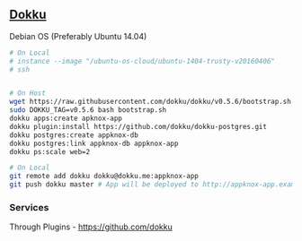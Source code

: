 ##  [Dokku](http://dokku.viewdocs.io/dokku/)

Debian OS (Preferably Ubuntu 14.04)

```sh
# On Local
# instance --image "/ubuntu-os-cloud/ubuntu-1404-trusty-v20160406"
# ssh


# On Host
wget https://raw.githubusercontent.com/dokku/dokku/v0.5.6/bootstrap.sh
sudo DOKKU_TAG=v0.5.6 bash bootstrap.sh
dokku apps:create apknox-app
dokku plugin:install https://github.com/dokku/dokku-postgres.git
dokku postgres:create appknox-db
dokku postgres:link appknox-db appknox-app
dokku ps:scale web=2

# On Local
git remote add dokku dokku@dokku.me:appknox-app
git push dokku master # App will be deployed to http://appknox-app.example.com
```


### Services

Through Plugins - https://github.com/dokku
